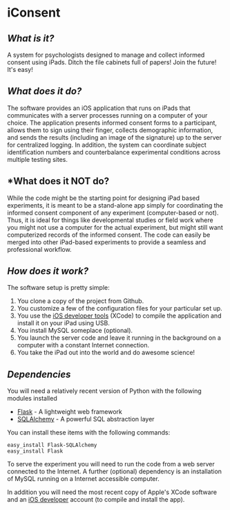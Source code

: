 iConsent
========

*What is it?*
-------------
A system for psychologists designed to manage and collect informed consent using iPads.  Ditch the file 
cabinets full of papers!  Join the future!  It's easy!

*What does it do?*
-----------------
The software provides an iOS application that runs on iPads that communicates with a server processes
running on a computer of your choice.  The application presents informed consent forms to a participant,
allows them to sign using their finger, collects demographic information, and sends the results (including
an image of the signature) up to the server for centralized logging.  In addition, the system can 
coordinate subject identification numbers and counterbalance experimental conditions across multiple 
testing sites.

*What does it NOT do?
----------------------
While the code might be the starting point for designing iPad based experiments, it is meant to
be a stand-alone app simply for coordinating the informed consent component of any experiment
(computer-based or not).  Thus, it is ideal for things like developmental studies or field work
where you might not use a computer for the actual experiment, but might still want computerized
records of the informed consent.  The code can easily be merged into other iPad-based experiments
to provide a seamless and professional workflow.

*How does it work?*
-------------------
The software setup is pretty simple:

1. You clone a copy of the project from Github.
1. You customize a few of the configuration files for your particular set up.  
1. You use the [iOS developer tools](https://developer.apple.com/devcenter/ios/index.action) (XCode) to compile the application and install it on your iPad using USB.  
1. You install MySQL someplace (optional).
1. You launch the server code and leave it running in the background on a computer with a constant Internet connection. 
1. You take the iPad out into the world and do awesome science!

*Dependencies*
-------------------
You will need a relatively recent version of Python with the following modules installed

- [Flask](http://flask.pocoo.org/) - A lightweight web framework
- [SQLAlchemy](http://www.sqlalchemy.org/) - A powerful SQL abstraction layer

You can install these items with the following commands:

```
easy_install Flask-SQLAlchemy
easy_install Flask
```

To serve the experiment you will need to run the code from a web server connected to the Internet.
A further (optional) dependency is an installation of MySQL running on a Internet accessible 
computer.

In addition you will need the most recent copy of Apple's XCode software and an [iOS developer](https://developer.apple.com/devcenter/ios/index.action)
account (to compile and install the app).